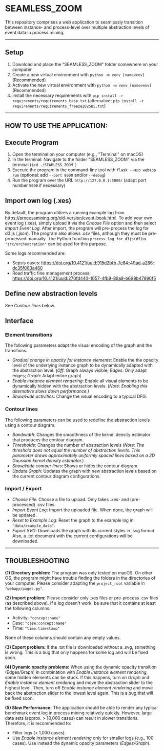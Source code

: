 # SEAMLESS_ZOOM
This repository comprises a web application to seamlessly transition between instance- and process-level over multiple abstraction levels of event data in process mining. 

---

## Setup
1. Download and place the "SEAMLESS_ZOOM" folder somewhere on your computer
2. Create a new virtual environment with `python -m venv [namevenv]` (Recommended)
3. Activate the new virtual environment with `python -m venv [namevenv]` (Recommended)
3. Install the necessary requirements with `pip install -r requirements/requirements_base.txt` (alternative: `pip install -r requirements/requirements_freeze202505.txt`)

---
## HOW TO USE THE APPLICATION: 
## Execute Program
1. Open the terminal on your computer (e.g., "Terminal" on macOS)
2. In the terminal: Navigate to the folder "SEAMLESS_ZOOM" via the terminal (`$cd ./SEAMLESS_ZOOM `)
3. Execute the program in the command-line tool with `flask --app webapp run` (optional: add `--port 8000` and/or  `--debug`)
4. Run the program over the URL `http://127.0.0.1:5000/` (adapt port number `5000` if necessary)

## Import own log (.xes)
By default, the program utilizes a running example log from https://processmining.org/old-version/event-book.html. 
To add your own event log (.xes), simply upload it via the *Choose File* option and then select *Import Event Log*. After import, the program will pre-process the log for d3.js (.json). 
The program also allows .csv files, although they must be pre-processed manually. The Python function `process_log_for_d3js(df)`in `"src/orchestration"` can be used for this purpose.

Some logs recommended are: 
* Sepsis cases: https://doi.org/10.4121/uuid:915d2bfb-7e84-49ad-a286-dc35f063a460
* Road traffic fine management process: https://doi.org/10.4121/uuid:270fd440-1057-4fb9-89a9-b699b47990f5

## Define new abstraction levels
See *Contour lines* below.

## Interface
### Element transitions
The following parameters adapt the visual encoding of the graph and the transitions. 

* *Gradual change in opacity for instance elements*: Enable the the opacity level of the underlying instance graph to be dynamically adapted with the abstraction level. (*Off*: Graph always visible; *Edges*: Only adapt edges; *Graph*: Adapt entire graph)
* *Enable instance element rendering*: Enable all visual elements to be dynamically hidden with the abstraction levels. (*Note: Enabling this alternative slows down performance.)*
* *Show/Hide activities*: Change the visual encoding to a typical DFG.

### Contour lines
The following parameters can be used to redefine the abstraction levels using a contour diagram.

* *Bandwidth*: Changes the smoothness of the kernel density estimator that produces the contour diagram.
* *Thresholds*: Changes the number of abstraction levels (*Note: The threshold does not equal the number of abstraction levels. This parameter draws approximately uniformly spaced lines based on a 2D Gaussian kernel density estimator.*)
* *Show/Hide contour lines*: Shows or hides the contour diagram.
* *Update Graph*: Updates the graph with new abstraction levels based on the current contour diagram configurations.

### Import / Export
* *Choose File*: Choose a file to upload. Only takes .xes- and (pre-processed) .csv files.
* *Import Event Log*: Import the uploaded file. When done, the graph will be updated.
* *Reset to Example Log*: Reset the graph to the example log in `"data/example_data"`.
* *Export SVG*: Downloads the graph with its current styles in .svg format. Also, a .txt document with the current configurations will be downloaded.


---
## TROUBLESHOOTING
**(1) Directory problem:**
The program was only tested on macOS. On other OS, the program might have trouble finding the folders in the directories of your computer. 
Please consider adapting the `project_root` variable in `"webapp/pages.py"`.

**(2) Import problem:**
Please consider only .xes files or pre-process .csv files (as described above). If a log doesn't work, be sure that it contains at least the following columns:
* Activity: `"concept:name"`
* Case: `"case:concept:name"`
* Time: `"time:timestamp"`

None of these columns should contain any empty values.

**(3) Export problem:**
If the .txt file is downloaded without a .svg, something is wrong. This is a bug that only happens for some log and will be fixed soon.

**(4) Dynamic opacity problems:**
When using the dynamic opacity transition (Edges/Graph) in combination with *Enable instance element rendering*, some hidden elements can be stuck. If this happens, turn on *Graph* and *Enable instance element rendering* and move the abstraction slider to the highest level. Then, turn off *Enable instance element rendering* and move back the abstraction slider to the lowest level again.
This is a bug that will be fixed soon.

**(5) Slow Performance:**
The application should be able to render any typical benchmark event log in process mining relatively quickly. However, large data sets (approx. > 10,000 cases) can result in slower transitions. Therefore, it is recommended to:
* Filter logs (< 1,000 cases).
* Use *Enable instance element rendering* only for smaller logs (e.g., 100 cases). Use instead the dynamic opacity parameters (*Edges/Graph*).
